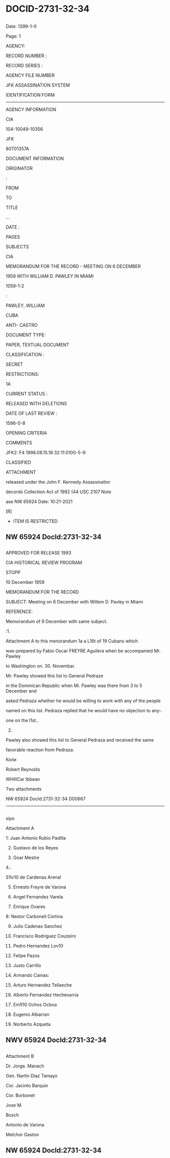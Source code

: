 # DOCID-2731-32-34

##
Date: 1399-1-0

Page: 1

AGENCY:

RECORD NUMBER :

RECORD SERIES :

AGENCY FILE NUMBER

JFK ASSASSINATION SYSTEM

IDENTIFICATION FORM

---

AGENCY INFORMATION

CIA

104-10049-10356

JFK

80T01357A

DOCUMENT INFORMATION

ORIGINATOR

:

FROM

TO

TITLE

...

DATE :

PAGES

SUBJECTS

CIA

MEMORANDUM FOR THE RECORD - MEETING ON 6 DECEMBER

1959 WITH WILLIAM D. PAWLEY IN MIAMI

1059-1-2

:

PAWLEY, WILLIAM

CUBA

ANTI- CASTRO

DOCUMENT TYPE:

PAPER, TEXTUAL DOCUMENT

CLASSIFICATION :

SECRET

RESTRICTIONS:

1A

CURRENT STATUS :

RELEASED WITH DELETIONS

DATE OF LAST REVIEW :

1596-0-8

OPENING CRITERIA

COMMENTS

JFK2: F4 1996.08.15.18:32:11:0100-5-9:

CLASSIFIED

ATTACHMENT

released under the John F. Kennedy Assassinatior

decords Collection Act of 1992 (44 USC 2107 Note

ase NW 65924 Date: 10:21-2021

[R]

- ITEM IS RESTRICTED

NW 65924 Docld:2731-32-34
---

##
APPROVED FOR RELEASE 1993

CIA HISTORICAL REVIEW PROGRAM

STOPP

10 December 1959

MEMORANDUM FOR THE RECORD

SUBJECT: Meeting on 6 December with Willem D. Pavley in Miami

REFERENCE:

Memorandum of 9 December with same subject.

:1.

Attachment A to this menorandum 1a a L16t of 19 Cubans which

was-prepared by Fabio Oscar FREYRE Aguilera when be accompanied Mr. Pawley

to Washington on. 30. Novembar.

Mr. Pawley showed this list to General Pedraze

in the Dominican Republic when Mi. Pawley was there from 3 to 5 December and

asked Pedraza whether he would be willing to work with any of the people

named on this list. Pedraza replied that he would have no objection to any-.

one on the l1st..

2.

Pawley also showed this list to General Pedraza and received the same

favorable reaction from Pedraza.

Коли

Robert Reynolds

WHIIICar Ibbean

Two attachments

NW 65924 Docld:2731-32-34
D00667

---

##
sipo

Attachment A

1: Juan Antonio Rubio Padilla

2. Gustavo de los Reyes

3. Goar Mestre

4.:

S1lv10 de Cardenas Arenal

5. Ernesto Freyre de Varona

6. Angel Fernandez Varela

7. Enrique Ovares

8: Nestor Carbonell Cortina

9. Julio Cadenas Sanchez

10. Francisco Rodriguez Couzeiro

11. Pedro Hernandez Lov10

12. Felipe Pazos

13. Justo Carrillo

14. Armando Cainas:

15. Arturo Hernandez Tellaeche

16. Alberto Fernandez Hechevarria

17. Em1l10 Ochos Ocboa

18. Eugenio Albarran

19. Norberto Azqueta

NWV 65924 Docld:2731-32-34
---

##
Attachment B

Dr. Jorge. Manach

Gen. Nartin Diaz Tamayo

Cor. Jacinto Barquin

Cor. Borbonet

Jose M.

Bosch

Antonio de Varona

Melchor Gaston

NW 65924 Docld:2731-32-34
---


